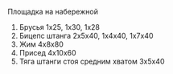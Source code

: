 
Площадка на набережной
1. Брусья 1x25, 1x30, 1x28
2. Бицепс штанга 2x5x40, 1x4x40, 1x7x40
3. Жим 4x8x80
4. Присед 4x10x60
5. Тяга штанги стоя средним хватом 3x5x40